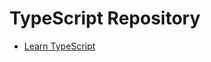 # TypeScript Repository

- [Learn TypeScript](https://github.com/panacloud-modern-global-apps/learn-typescript)
